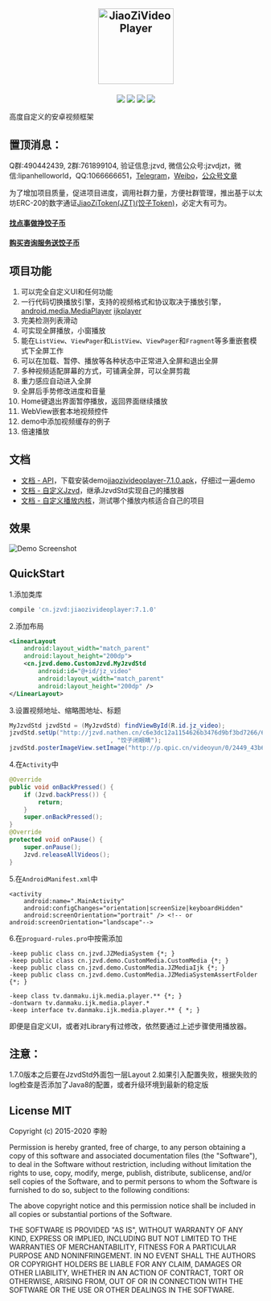 <a href="https://github.com/Jzvd/JiaoZiVideoPlayer" target="_blank"><p align="center"><img src="https://user-images.githubusercontent.com/2038071/42033014-0bf1c0b0-7b0e-11e8-811d-7639bcd294eb.png" alt="JiaoZiVideoPlayer" height="150px"></p></a>
--
<p align="center">
<a href="http://developer.android.com/index.html"><img src="https://img.shields.io/badge/platform-android-green.svg"></a>
<a href="http://search.maven.org/#artifactdetails%7Ccn.jzvd%7Cjiaozivideoplayer%7C7.1.0%7Caar"><img src="https://img.shields.io/badge/Maven%20Central-7.1.0-green.svg"></a>
<a href="http://choosealicense.com/licenses/mit/"><img src="https://img.shields.io/badge/license-MIT-green.svg"></a>
<a href="https://android-arsenal.com/details/1/3269"><img src="https://img.shields.io/badge/Android%20Arsenal-jiaozivideoplayer-green.svg?style=true"></a>
</p>

高度自定义的安卓视频框架

## 置顶消息：

Q群:490442439, 2群:761899104, 验证信息:jzvd, 微信公众号:jzvdjzt，微信:lipanhelloworld，QQ:1066666651，[Telegram](https://t.me/jiaozitoken)，[Weibo](http://weibo.com/2342820395/profile?topnav=1&wvr=6&is_all=1)，[公众号文章](https://github.com/Jzvd/JiaoZiVideoPlayer/wiki/%E5%85%AC%E4%BC%97%E5%8F%B7%E6%96%87%E7%AB%A0)

为了增加项目质量，促进项目进度，调用社群力量，方便社群管理，推出基于以太坊ERC-20的数字通证[JiaoZiToken(JZT)(饺子Token)](https://github.com/JZVD/JZT)，必定大有可为。

#### [找点事做挣饺子币](https://github.com/Jzvd/JiaoZiVideoPlayer/wiki/%E6%89%BE%E7%82%B9%E4%BA%8B%E5%81%9A%EF%BC%8C%E6%8C%A3%E7%82%B9%E9%A5%BA%E5%AD%90%E5%B8%81)

#### [购买咨询服务送饺子币](https://github.com/Jzvd/JiaoZiVideoPlayer/wiki/%E8%B4%AD%E4%B9%B0%E5%92%A8%E8%AF%A2%E6%9C%8D%E5%8A%A1%E9%80%81%E9%A5%BA%E5%AD%90%E5%B8%81)

## 项目功能

1. 可以完全自定义UI和任何功能
2. 一行代码切换播放引擎，支持的视频格式和协议取决于播放引擎，[android.media.MediaPlayer](https://developer.android.com/guide/topics/media/media-formats.html) [ijkplayer](https://github.com/Bilibili/ijkplayer)
3. 完美检测列表滑动
4. 可实现全屏播放，小窗播放
5. 能在`ListView`、`ViewPager`和`ListView`、`ViewPager`和`Fragment`等多重嵌套模式下全屏工作
6. 可以在加载、暂停、播放等各种状态中正常进入全屏和退出全屏
7. 多种视频适配屏幕的方式，可铺满全屏，可以全屏剪裁
8. 重力感应自动进入全屏
9. 全屏后手势修改进度和音量
10. Home键退出界面暂停播放，返回界面继续播放
11. WebView嵌套本地视频控件
12. demo中添加视频缓存的例子
13. 倍速播放

## 文档

- [文档 - API](https://github.com/Jzvd/JiaoZiVideoPlayer/wiki/%E6%96%87%E6%A1%A3-%E2%80%94-API)，下载安装demo[jiaozivideoplayer-7.1.0.apk](https://github.com/Jzvd/JiaoZiVideoPlayer/releases/download/v7.1.0/jiaozivideoplayer-7.1.0.apk)，仔细过一遍demo
- [文档 - 自定义Jzvd](https://github.com/Jzvd/JiaoZiVideoPlayer/wiki/%E6%96%87%E6%A1%A3-%E2%80%94-%E8%87%AA%E5%AE%9A%E4%B9%89Jzvd)，继承JzvdStd实现自己的播放器
- [文档 - 自定义播放内核](https://github.com/Jzvd/JiaoZiVideoPlayer/wiki/%E6%96%87%E6%A1%A3-%E2%80%94-%E8%87%AA%E5%AE%9A%E4%B9%89%E6%92%AD%E6%94%BE%E5%86%85%E6%A0%B8)，测试哪个播放内核适合自己的项目

## 效果

![Demo Screenshot][1]

## QuickStart

1.添加类库
```gradle
compile 'cn.jzvd:jiaozivideoplayer:7.1.0'
```

2.添加布局
```xml
<LinearLayout
    android:layout_width="match_parent"
    android:layout_height="200dp">
    <cn.jzvd.demo.CustomJzvd.MyJzvdStd
        android:id="@+id/jz_video"
        android:layout_width="match_parent"
        android:layout_height="200dp" />
</LinearLayout>
```

3.设置视频地址、缩略图地址、标题
```java
MyJzvdStd jzvdStd = (MyJzvdStd) findViewById(R.id.jz_video);
jzvdStd.setUp("http://jzvd.nathen.cn/c6e3dc12a1154626b3476d9bf3bd7266/6b56c5f0dc31428083757a45764763b0-5287d2089db37e62345123a1be272f8b.mp4"
                            , "饺子闭眼睛");
jzvdStd.posterImageView.setImage("http://p.qpic.cn/videoyun/0/2449_43b6f696980311e59ed467f22794e792_1/640");
```

4.在`Activity`中
```java
@Override
public void onBackPressed() {
    if (Jzvd.backPress()) {
        return;
    }
    super.onBackPressed();
}
@Override
protected void onPause() {
    super.onPause();
    Jzvd.releaseAllVideos();
}
```

5.在`AndroidManifest.xml`中
```
<activity
    android:name=".MainActivity"
    android:configChanges="orientation|screenSize|keyboardHidden"
    android:screenOrientation="portrait" /> <!-- or android:screenOrientation="landscape"-->
```

6.在`proguard-rules.pro`中按需添加
```
-keep public class cn.jzvd.JZMediaSystem {*; }
-keep public class cn.jzvd.demo.CustomMedia.CustomMedia {*; }
-keep public class cn.jzvd.demo.CustomMedia.JZMediaIjk {*; }
-keep public class cn.jzvd.demo.CustomMedia.JZMediaSystemAssertFolder {*; }

-keep class tv.danmaku.ijk.media.player.** {*; }
-dontwarn tv.danmaku.ijk.media.player.*
-keep interface tv.danmaku.ijk.media.player.** { *; }
```

即便是自定义UI，或者对Library有过修改，依然要通过上述步骤使用播放器。

## 注意：
1.7.0版本之后要在JzvdStd外面包一层Layout
2.如果引入配置失败，根据失败的log检查是否添加了Java8的配置，或者升级环境到最新的稳定版


## License MIT

Copyright (c) 2015-2020 李盼

Permission is hereby granted, free of charge, to any person obtaining a copy of this software and associated documentation files (the "Software"), to deal in the Software without restriction, including without limitation the rights to use, copy, modify, merge, publish, distribute, sublicense, and/or sell copies of the Software, and to permit persons to whom the Software is furnished to do so, subject to the following conditions:

The above copyright notice and this permission notice shall be included in all copies or substantial portions of the Software.

THE SOFTWARE IS PROVIDED "AS IS", WITHOUT WARRANTY OF ANY KIND, EXPRESS OR IMPLIED, INCLUDING BUT NOT LIMITED TO THE WARRANTIES OF MERCHANTABILITY, FITNESS FOR A PARTICULAR PURPOSE AND NONINFRINGEMENT. IN NO EVENT SHALL THE AUTHORS OR COPYRIGHT HOLDERS BE LIABLE FOR ANY CLAIM, DAMAGES OR OTHER LIABILITY, WHETHER IN AN ACTION OF CONTRACT, TORT OR OTHERWISE, ARISING FROM, OUT OF OR IN CONNECTION WITH THE SOFTWARE OR THE USE OR OTHER DEALINGS IN THE SOFTWARE.

[1]: https://user-images.githubusercontent.com/2038071/31045150-a077cc8a-a5a2-11e7-8dc2-7a0e3a9f3e62.jpg
